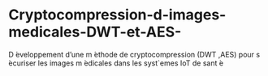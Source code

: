 # Cryptocompression-d-images-medicales-DWT-et-AES-
D ́eveloppement d’une m ́ethode de cryptocompression (DWT ,AES) pour s ́ecuriser les images m ́edicales dans les syst`emes IoT de sant ́e
